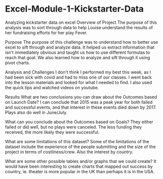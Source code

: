 # Excel-Module-1-Kickstarter-Data
Analyzing kickstarter data on excel
Overview of Project
The purpose of this analysis was to sort through data to help Louise understand the results of her fundraising efforts for her play Fever.

Purpose
The purpose of this challenge was to understand how to better use excel to sift through and analyze data. It helped us extract information that isn't immediately obvious and taught us how to use different formulas to reach that goal. We also learned how to analyze and sift through it using pivot charts.

Analysis and Challenges
I don't think I performed my best this week, as I had been sick with covid and had to miss one of our classes.  I went back into the lesson materials and looked for what I needed to find. I also used the quick tips and watched videos on youtube.

Results
What are two conclusions you can draw about the Outcomes based on Launch Date? I can conclude that 2015 was a peak year for both failed and successful events, and that interest in these events died down by 2017. Plays also do well in June/July. 

What can you conclude about the Outcomes based on Goals? They either failed or did well, but no plays were canceled. The less funding they received, the more likely they were successful.

What are some limitations of this dataset? Some of the limitations of the dataset include the experience of the people submitting and the size of the project in terms of costliness/crew. Also the interest by country. 

What are some other possible tables and/or graphs that we could create? It would have been interesting to create charts that mapped out success by country, ie. theater is more popular in the UK than perhaps it is in the USA.
